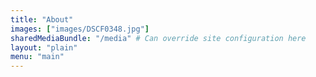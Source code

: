```yaml
---
title: "About"
images: ["images/DSCF0348.jpg"]
sharedMediaBundle: "/media" # Can override site configuration here
layout: "plain"
menu: "main"
---
```


